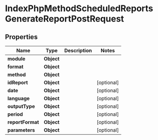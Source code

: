 

# IndexPhpMethodScheduledReportsGenerateReportPostRequest


## Properties

| Name | Type | Description | Notes |
|------------ | ------------- | ------------- | -------------|
|**module** | **Object** |  |  |
|**format** | **Object** |  |  |
|**method** | **Object** |  |  |
|**idReport** | **Object** |  |  [optional] |
|**date** | **Object** |  |  [optional] |
|**language** | **Object** |  |  [optional] |
|**outputType** | **Object** |  |  [optional] |
|**period** | **Object** |  |  [optional] |
|**reportFormat** | **Object** |  |  [optional] |
|**parameters** | **Object** |  |  [optional] |



